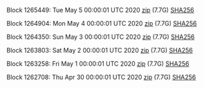 Block 1265449: Tue May  5 00:00:01 UTC 2020 [zip](https://dash-bootstrap.ams3.digitaloceanspaces.com/mainnet/2020-05-05/bootstrap.dat.zip) (7.7G) [SHA256](https://dash-bootstrap.ams3.digitaloceanspaces.com/mainnet/2020-05-05/sha256.txt)

Block 1264904: Mon May  4 00:00:01 UTC 2020 [zip](https://dash-bootstrap.ams3.digitaloceanspaces.com/mainnet/2020-05-04/bootstrap.dat.zip) (7.7G) [SHA256](https://dash-bootstrap.ams3.digitaloceanspaces.com/mainnet/2020-05-04/sha256.txt)

Block 1264350: Sun May  3 00:00:01 UTC 2020 [zip](https://dash-bootstrap.ams3.digitaloceanspaces.com/mainnet/2020-05-03/bootstrap.dat.zip) (7.7G) [SHA256](https://dash-bootstrap.ams3.digitaloceanspaces.com/mainnet/2020-05-03/sha256.txt)

Block 1263803: Sat May  2 00:00:01 UTC 2020 [zip](https://dash-bootstrap.ams3.digitaloceanspaces.com/mainnet/2020-05-02/bootstrap.dat.zip) (7.7G) [SHA256](https://dash-bootstrap.ams3.digitaloceanspaces.com/mainnet/2020-05-02/sha256.txt)

Block 1263258: Fri May  1 00:00:01 UTC 2020 [zip](https://dash-bootstrap.ams3.digitaloceanspaces.com/mainnet/2020-05-01/bootstrap.dat.zip) (7.7G) [SHA256](https://dash-bootstrap.ams3.digitaloceanspaces.com/mainnet/2020-05-01/sha256.txt)

Block 1262708: Thu Apr 30 00:00:01 UTC 2020 [zip](https://dash-bootstrap.ams3.digitaloceanspaces.com/mainnet/2020-04-30/bootstrap.dat.zip) (7.7G) [SHA256](https://dash-bootstrap.ams3.digitaloceanspaces.com/mainnet/2020-04-30/sha256.txt)
